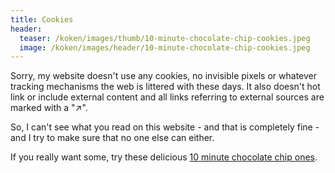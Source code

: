 ```yaml
---
title: Cookies
header:
  teaser: /koken/images/thumb/10-minute-chocolate-chip-cookies.jpeg
  image: /koken/images/header/10-minute-chocolate-chip-cookies.jpeg
---
```


Sorry, my website doesn't use any cookies, no invisible pixels or whatever tracking mechanisms the web is littered with these days. It also doesn't hot link or include external content and all links referring to external sources are marked with a "↗".

So, I can't see what you read on this website - and that is completely fine - and I try to make sure that no one else can either.

If you really want some, try these delicious [10 minute chocolate chip ones](/koken/10-Minuten-Chocolat-Chip-Cookies).
